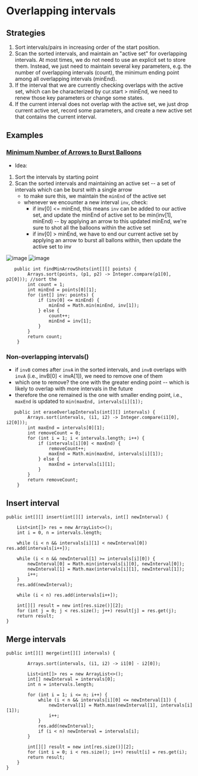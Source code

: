 # Overlapping intervals
## Strategies
1. Sort intervals/pairs in increasing order of the start position.
2. Scan the sorted intervals, and maintain an "active set" for overlapping intervals. At most times, we do not need to use an explicit set to store them. Instead, we just need to maintain several key parameters, e.g. the number of overlapping intervals (count), the minimum ending point among all overlapping intervals (minEnd).
3. If the interval that we are currently checking overlaps with the active set, which can be characterized by cur.start > minEnd, we need to renew those key parameters or change some states.
4. If the current interval does not overlap with the active set, we just drop current active set, record some parameters, and create a new active set that contains the current interval.

## Examples
### [Minimum Number of Arrows to Burst Balloons](https://leetcode.com/problems/minimum-number-of-arrows-to-burst-balloons/)

- Idea: 
1. Sort the intervals by starting point
2. Scan the sorted intervals and maintaining an active set -- a set of intervals which can be burst with a single arrow
   - to make sure this, we maintain the ```minEnd``` of the active set
   - whenever we encounter a new interval ```inv```, check:
     - if inv[0] <= minEnd, this means ```inv``` can be added to our active set, and update the minEnd of active set to be min(inv[1], minEnd) -- by applying an arrow to this updated minEnd, we're sure to shot all the balloons within the active set
     - if inv[0] > minEnd, we have to end our current active set by applying an arrow to burst all ballons within, then update the active set to inv
     
![image](https://user-images.githubusercontent.com/77217430/218090687-fa931df3-da71-488b-85a9-e9bf589628d8.png)
![image](https://user-images.githubusercontent.com/77217430/218090921-e797b8e6-b120-48bf-b53d-ba1d623f51e9.png)

```
   public int findMinArrowShots(int[][] points) {
        Arrays.sort(points, (p1, p2) -> Integer.compare(p1[0], p2[0])); //sort the 
        int count = 1;
        int minEnd = points[0][1];
        for (int[] inv: points) {
            if (inv[0] <= minEnd) {
                minEnd = Math.min(minEnd, inv[1]);
            } else {
                count++;
                minEnd = inv[1];
            }
        }
        return count;
    }
```

### Non-overlapping intervals()
- if ```invB``` comes after ```invA``` in the sorted intervals, and ```invB``` overlaps with ```invA``` (i.e., invB[0] < invA[1]), we need to remove one of them
- which one to remove? the one with the greater ending point -- which is likely to overlap with more intervals in the future 
- therefore the one remained is the one with smaller ending point, i.e., ```maxEnd``` is updated to ```min(maxEnd, intervals[i][1]);```
```
   public int eraseOverlapIntervals(int[][] intervals) {
        Arrays.sort(intervals, (i1, i2) -> Integer.compare(i1[0], i2[0]));
        int maxEnd = intervals[0][1];
        int removeCount = 0;
        for (int i = 1; i < intervals.length; i++) {
            if (intervals[i][0] < maxEnd) {
                removeCount++;
                maxEnd = Math.min(maxEnd, intervals[i][1]);
            } else {
                maxEnd = intervals[i][1];
            }
        }
        return removeCount;
    }
```


## Insert interval
```
public int[][] insert(int[][] intervals, int[] newInterval) {

    List<int[]> res = new ArrayList<>();
    int i = 0, n = intervals.length;

    while (i < n && intervals[i][1] < newInterval[0]) res.add(intervals[i++]);

    while (i < n && newInterval[1] >= intervals[i][0]) {
        newInterval[0] = Math.min(intervals[i][0], newInterval[0]);
        newInterval[1] = Math.max(intervals[i][1], newInterval[1]);
        i++;
    }
    res.add(newInterval);

    while (i < n) res.add(intervals[i++]);

    int[][] result = new int[res.size()][2];
    for (int j = 0; j < res.size(); j++) result[j] = res.get(j);
    return result;
}
```

## Merge intervals
```
public int[][] merge(int[][] intervals) {
        
        Arrays.sort(intervals, (i1, i2) -> i1[0] - i2[0]);
        
        List<int[]> res = new ArrayList<>();
        int[] newInterval = intervals[0];
        int n = intervals.length;
        
        for (int i = 1; i <= n; i++) {
            while (i < n && intervals[i][0] <= newInterval[1]) {
                newInterval[1] = Math.max(newInterval[1], intervals[i][1]);
                i++;
            }
            res.add(newInterval);
            if (i < n) newInterval = intervals[i];
        }
        
        int[][] result = new int[res.size()][2];
        for (int i = 0; i < res.size(); i++) result[i] = res.get(i);
        return result;
    }
}
```
